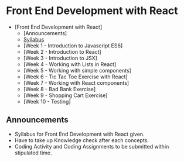 # Front End Development with React

- [Front End Development with React]
  - [Announcements]
  - [Syllabus](./syllabus/Front%20end%20development%20with%20React.pdf)
  - [Week 1 - Introduction to Javascript ES6]
  - [Week 2 - Introduction to React]
  - [Week 3 - Introduction to JSX]
  - [Week 4 - Working with Lists in React]
  - [Week 5 - Working with simple components]
  - [Week 6 - Tic Tac Toe Exercise with React]
  - [Week 7 - Working with React components]
  - [Week 8 - Bad Bank Exercise]
  - [Week 9 - Shopping Cart Exercise]
  - [Week 10 - Testing]
 

## Announcements
- Syllabus for Front End Development with React given.
- Have to take up  Knowledge check after each concepts.
- Coding Activity and Coding Assignments to be submitted within stipulated time.



<!-- ## Pattern of the Test

| Section           | Questions    | Time    |
| ----------------- | ------------ | ------- |
| Programming Logic | 10 Questions | 15 Mins |
| Hands-On Coding   | 1 Question   | 15 Mins |
| Hands-On Coding   | 1 Questions  | 30 Mins | -->



